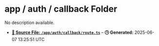 # app / auth / callback Folder

No description available.

- **[**📄 Source File:** `/app/auth/callback/route.ts`](route.ts.md)** – **🕒 Generated:** 2025-06-07 13:25:51 UTC